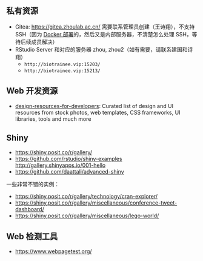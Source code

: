 ## 私有资源

- Gitea: https://gitea.zhoulab.ac.cn/ 需要联系管理员创建（王诗翔），不支持 SSH（因为 [Docker 部署](https://docs.gitea.com/installation/install-with-docker)的，然后又是内部服务器，不清楚怎么处理 SSH，等待后续成员解决）
- RStudio Server 和对应的服务器 zhou, zhou2（如有需要，请联系建国和诗翔）
  - `http://biotrainee.vip:15203/`
  - `http://biotrainee.vip:15213/`

## Web 开发资源

- [design-resources-for-developers](https://github.com/bradtraversy/design-resources-for-developers): Curated list of design and UI resources from stock photos, web templates, CSS frameworks, UI libraries, tools and much more

## Shiny

- https://shiny.posit.co/r/gallery/
- https://github.com/rstudio/shiny-examples http://gallery.shinyapps.io/001-hello
- https://github.com/daattali/advanced-shiny

一些非常不错的实例：

- https://shiny.posit.co/r/gallery/technology/cran-explorer/
- https://shiny.posit.co/r/gallery/miscellaneous/conference-tweet-dashboard/
- https://shiny.posit.co/r/gallery/miscellaneous/lego-world/

## Web 检测工具

- https://www.webpagetest.org/